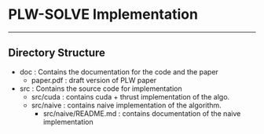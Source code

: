 # PLW-SOLVE Implementation

---

## Directory Structure

- doc : Contains the documentation for the code and the paper
  - paper.pdf : draft version of PLW paper
- src : Contains the source code for implementation
  - src/cuda : contains cuda + thrust implementation of the algo.
  - src/naive : contains naive implementation of the algorithm.
    - src/naive/README.md : contains documentation of the naive implementation